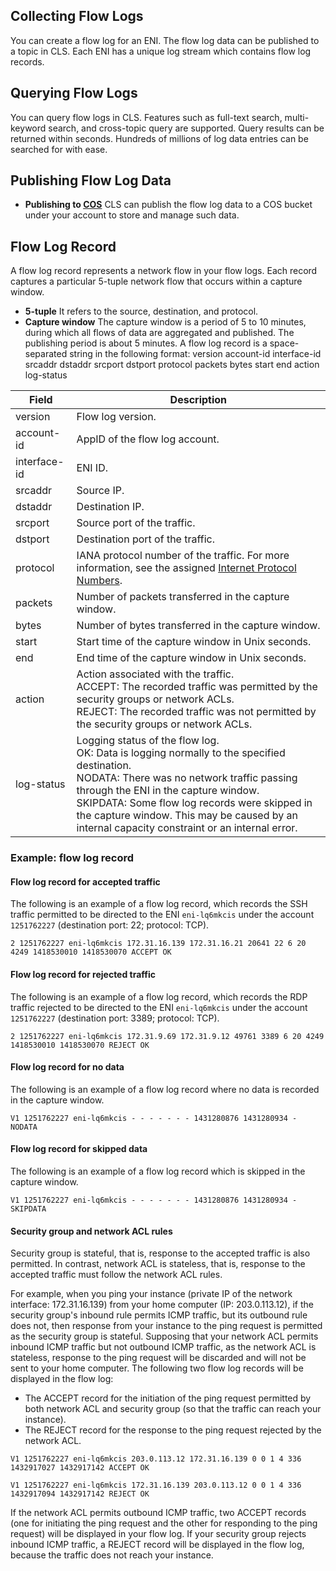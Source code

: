 ## Collecting Flow Logs
You can create a flow log for an ENI. The flow log data can be published to a topic in CLS. Each ENI has a unique log stream which contains flow log records.
## Querying Flow Logs
You can query flow logs in CLS. Features such as full-text search, multi-keyword search, and cross-topic query are supported. Query results can be returned within seconds. Hundreds of millions of log data entries can be searched for with ease.
## Publishing Flow Log Data
- **Publishing to [COS](https://intl.cloud.tencent.com/document/product/436)**
CLS can publish the flow log data to a COS bucket under your account to store and manage such data.

## Flow Log Record
A flow log record represents a network flow in your flow logs. Each record captures a particular 5-tuple network flow that occurs within a capture window.
- **5-tuple**
It refers to the source, destination, and protocol.
- **Capture window**
The capture window is a period of 5 to 10 minutes, during which all flows of data are aggregated and published. The publishing period is about 5 minutes. A flow log record is a space-separated string in the following format:
version account-id interface-id srcaddr dstaddr srcport dstport protocol packets bytes start end action log-status

| Field | Description | 
|---------|---------|
| version | Flow log version. |
| account-id | AppID of the flow log account. |
| interface-id | ENI ID. |
| srcaddr | Source IP. |
| dstaddr | Destination IP. |
| srcport | Source port of the traffic. |
| dstport | Destination port of the traffic. |
| protocol | IANA protocol number of the traffic. For more information, see the assigned [Internet Protocol Numbers](http://www.iana.org/assignments/protocol-numbers/protocol-numbers.xhtml). |
| packets | Number of packets transferred in the capture window. |
| bytes | Number of bytes transferred in the capture window. |
| start | Start time of the capture window in Unix seconds. |
| end | End time of the capture window in Unix seconds. |
|action | Action associated with the traffic. <br/> ACCEPT: The recorded traffic was permitted by the security groups or network ACLs. <br/>  REJECT: The recorded traffic was not permitted by the security groups or network ACLs. |
| log-status | Logging status of the flow log. <br/>OK: Data is logging normally to the specified destination. <br/>NODATA: There was no network traffic passing through the ENI in the capture window. <br/>SKIPDATA: Some flow log records were skipped in the capture window. This may be caused by an internal capacity constraint or an internal error. | 


### Example: flow log record
#### Flow log record for accepted traffic
The following is an example of a flow log record, which records the SSH traffic permitted to be directed to the ENI `eni-lq6mkcis` under the account `1251762227` (destination port: 22; protocol: TCP).
```
2 1251762227 eni-lq6mkcis 172.31.16.139 172.31.16.21 20641 22 6 20 4249 1418530010 1418530070 ACCEPT OK
```

#### Flow log record for rejected traffic
The following is an example of a flow log record, which records the RDP traffic rejected to be directed to the ENI `eni-lq6mkcis` under the account `1251762227` (destination port: 3389; protocol: TCP).
```
2 1251762227 eni-lq6mkcis 172.31.9.69 172.31.9.12 49761 3389 6 20 4249 1418530010 1418530070 REJECT OK
```

#### Flow log record for no data
The following is an example of a flow log record where no data is recorded in the capture window.
```
V1 1251762227 eni-lq6mkcis - - - - - - - 1431280876 1431280934 - NODATA
```

#### Flow log record for skipped data

The following is an example of a flow log record which is skipped in the capture window.
```
V1 1251762227 eni-lq6mkcis - - - - - - - 1431280876 1431280934 - SKIPDATA
```
#### Security group and network ACL rules
Security group is stateful, that is, response to the accepted traffic is also permitted. In contrast, network ACL is stateless, that is, response to the accepted traffic must follow the network ACL rules.

For example, when you ping your instance (private IP of the network interface: 172.31.16.139) from your home computer (IP: 203.0.113.12), if the security group's inbound rule permits ICMP traffic, but its outbound rule does not, then response from your instance to the ping request is permitted as the security group is stateful.
Supposing that your network ACL permits inbound ICMP traffic but not outbound ICMP traffic, as the network ACL is stateless, response to the ping request will be discarded and will not be sent to your home computer. The following two flow log records will be displayed in the flow log:
- The ACCEPT record for the initiation of the ping request permitted by both network ACL and security group (so that the traffic can reach your instance).
- The REJECT record for the response to the ping request rejected by the network ACL.
 ```
V1 1251762227 eni-lq6mkcis 203.0.113.12 172.31.16.139 0 0 1 4 336 1432917027 1432917142 ACCEPT OK
```
```
V1 1251762227 eni-lq6mkcis 172.31.16.139 203.0.113.12 0 0 1 4 336 1432917094 1432917142 REJECT OK
```

If the network ACL permits outbound ICMP traffic, two ACCEPT records (one for initiating the ping request and the other for responding to the ping request) will be displayed in your flow log. If your security group rejects inbound ICMP traffic, a REJECT record will be displayed in the flow log, because the traffic does not reach your instance.
